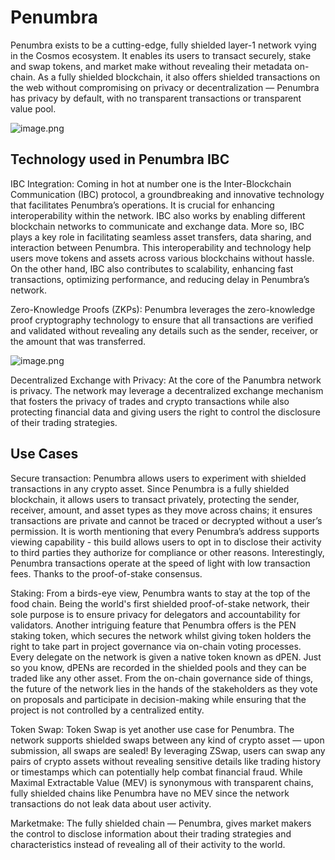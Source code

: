 # Penumbra 

Penumbra exists to be a cutting-edge, fully shielded layer-1 network vying in the Cosmos ecosystem. It enables its users to transact securely, stake and swap tokens, and market make without revealing their metadata on-chain. As a fully shielded blockchain, it also offers shielded transactions on the web without compromising on privacy or decentralization — Penumbra has privacy by default, with no transparent transactions or transparent value pool.

![image.png](https://drive.google.com/file/d/16CcFQ1ZhG_pi4ENQuhFKPwN-J1diELRX/view?usp=drive_link)

## Technology used in Penumbra IBC 

IBC Integration: Coming in hot at number one is the Inter-Blockchain Communication (IBC) protocol, a groundbreaking and innovative technology that facilitates Penumbra’s operations. It is crucial for enhancing interoperability within the network. IBC also works by enabling different blockchain networks to communicate and exchange data. More so, IBC plays a key role in facilitating seamless asset transfers, data sharing, and interaction between Penumbra. This interoperability and technology help users move tokens and assets across various blockchains without hassle. On the other hand, IBC also contributes to scalability, enhancing fast transactions, optimizing performance, and reducing delay in Penumbra’s network.

Zero-Knowledge Proofs (ZKPs): Penumbra leverages the zero-knowledge proof cryptography technology to ensure that all transactions are verified and validated without revealing any details such as the sender, receiver, or the amount that was transferred.

![image.png](https://drive.google.com/file/d/1BxY5PlHBdV5iwZDgi86Z4Jz6CEesSjvO/view?usp=drive_link)

Decentralized Exchange with Privacy: At the core of the  Panumbra network is privacy. The network may leverage a decentralized exchange mechanism that fosters the privacy of trades and crypto transactions while also protecting  financial data and giving users the right to control the disclosure of their trading strategies.

## Use Cases

Secure transaction: Penumbra allows users to experiment with shielded transactions in any crypto asset. Since Penumbra is a fully  shielded blockchain, it allows users to transact privately, protecting the sender, receiver, amount, and asset types as they move across chains; it ensures transactions are private and cannot be traced or decrypted without a user’s permission. It is worth mentioning that every Penumbra’s address supports viewing capability - this build allows users to opt in to disclose their activity to third parties they authorize for compliance or other reasons. Interestingly, Penumbra transactions operate at the speed of light with low transaction fees. Thanks to the proof-of-stake consensus. 

Staking: From a birds-eye view, Penumbra wants to stay at the top of the food chain. Being the world's first shielded proof-of-stake network, their sole purpose is to ensure privacy for delegators and accountability for validators. Another intriguing feature that Penumbra offers is the PEN staking token, which secures the network whilst giving token holders the right to take part in project governance via on-chain voting processes. Every delegate on the network is given a native token known as dPEN. Just so you know, dPENs are recorded in the shielded pools and they can be traded like any other asset. From the on-chain governance side of things, the future of the network lies in the hands of the stakeholders as they vote on proposals and participate in decision-making while ensuring that the project is not controlled by a centralized entity. 

Token Swap: Token Swap is yet another use case for Penumbra. The network supports shielded swaps between any kind of crypto asset — upon submission, all swaps are sealed! By leveraging ZSwap, users can swap any pairs of crypto assets without revealing sensitive details like trading history or timestamps which can potentially help combat financial fraud. While Maximal Extractable Value (MEV) is synonymous with transparent chains, fully shielded chains like Penumbra have no MEV since the network transactions do not leak data about user activity.

Marketmake: The fully shielded chain — Penumbra, gives market makers the control to disclose information about their trading strategies and characteristics instead of revealing all of their activity to the world.
